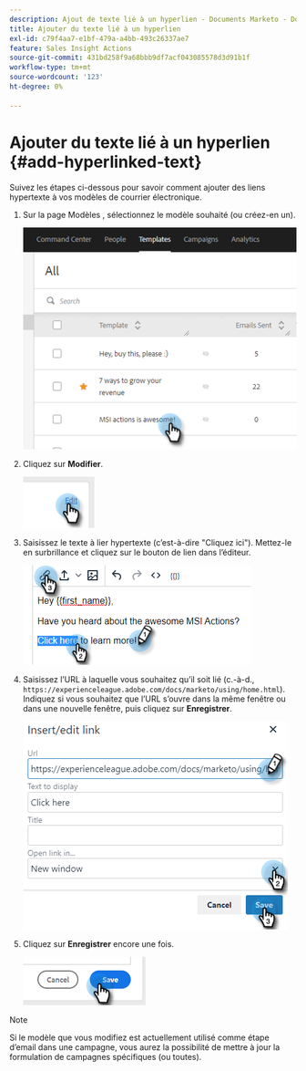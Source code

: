 ```yaml
---
description: Ajout de texte lié à un hyperlien - Documents Marketo - Documentation du produit
title: Ajouter du texte lié à un hyperlien
exl-id: c79f4aa7-e1bf-479a-a4bb-493c26337ae7
feature: Sales Insight Actions
source-git-commit: 431bd258f9a68bbb9df7acf043085578d3d91b1f
workflow-type: tm+mt
source-wordcount: '123'
ht-degree: 0%

---
```


# Ajouter du texte lié à un hyperlien {#add-hyperlinked-text}

Suivez les étapes ci-dessous pour savoir comment ajouter des liens hypertexte à vos modèles de courrier électronique.

1. Sur la page Modèles , sélectionnez le modèle souhaité (ou créez-en un).

   ![](assets/add-hyperlinked-text-1.png)

1. Cliquez sur **Modifier**.

   ![](assets/add-hyperlinked-text-2.png)

1. Saisissez le texte à lier hypertexte (c’est-à-dire &quot;Cliquez ici&quot;). Mettez-le en surbrillance et cliquez sur le bouton de lien dans l’éditeur.

   ![](assets/add-hyperlinked-text-3.png)

1. Saisissez l’URL à laquelle vous souhaitez qu’il soit lié (c.-à-d., `https://experienceleague.adobe.com/docs/marketo/using/home.html`). Indiquez si vous souhaitez que l’URL s’ouvre dans la même fenêtre ou dans une nouvelle fenêtre, puis cliquez sur **Enregistrer**.

   ![](assets/add-hyperlinked-text-4.png)

1. Cliquez sur **Enregistrer** encore une fois.

   ![](assets/add-hyperlinked-text-5.png)

>[!NOTE]
>
>Si le modèle que vous modifiez est actuellement utilisé comme étape d’email dans une campagne, vous aurez la possibilité de mettre à jour la formulation de campagnes spécifiques (ou toutes).
